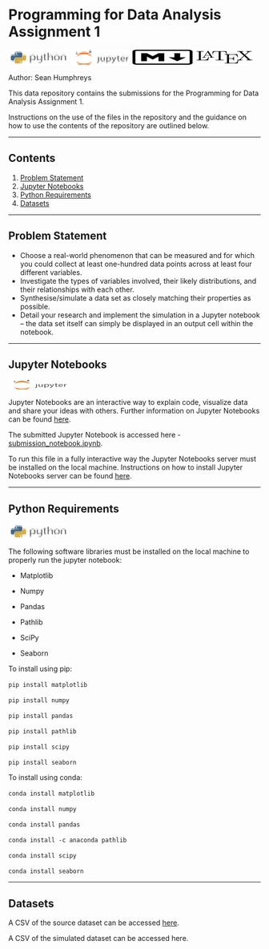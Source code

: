 # Programming for Data Analysis Assignment 1
![python_logo](/images/illustrations/python_logo_mod_sh_title.png) ![jupyter_logo](/images/illustrations/jupyter_logo_mod_sh_title.png) ![markdown_logo](/images/illustrations/markdown_title.png) ![laytex_logo](/images/illustrations/laytex_title.png)

Author: Sean Humphreys

This data repository contains the submissions for the Programming for Data Analysis Assignment 1.

Instructions on the use of the files in the repository and the guidance on how to use the contents of the repository are outlined below.

---

## Contents

1. [Problem Statement](#problem-statement)
2. [Jupyter Notebooks](#jupyter-notebooks)
3. [Python Requirements](#python-requirements)
4. [Datasets](#datasets)

---

## Problem Statement

- Choose a real-world phenomenon that can be measured and for which you could collect at least one-hundred data points across at least four different variables.
- Investigate the types of variables involved, their likely distributions, and their relationships with each other.
- Synthesise/simulate a data set as closely matching their properties as possible.
- Detail your research and implement the simulation in a Jupyter notebook – the data set itself can simply be displayed in an output cell within the notebook.

---

## Jupyter Notebooks 

![jupyter_logo](/images/illustrations/jupyter_logo_mod_sh.png)

Jupyter Notebooks are an interactive way to explain code, visualize data and share your ideas with others. Further information on Jupyter Notebooks can be found [here](https://jupyter-notebook.readthedocs.io/en/stable/notebook.html).

The submitted Jupyter Notebook is accessed here - [submission_notebook.ipynb](submission_notebook.ipynb).

To run this file in a fully interactive way the Jupyter Notebooks server must be installed on the local machine. Instructions on how to install Jupyter Notebooks server can be found [here](https://jupyter.org/install).

---

## Python Requirements 

![python_logo](/images/illustrations/python_logo_mod_sh_title.png)

The following software libraries must be installed on the local machine to properly run the jupyter notebook:

- Matplotlib

- Numpy

- Pandas

- Pathlib

- SciPy

- Seaborn


To install using pip:

`pip install matplotlib`

`pip install numpy`

`pip install pandas`

`pip install pathlib`

`pip install scipy`

`pip install seaborn`

To install using conda:

`conda install matplotlib`

`conda install numpy`

`conda install pandas`

`conda install -c anaconda pathlib`

`conda install scipy`

`conda install seaborn`

---

## Datasets

A CSV of the source dataset can be accessed [here](/datasets/back_garden_sensor_data_12_months.csv).

A CSV of the simulated dataset can be accessed here.